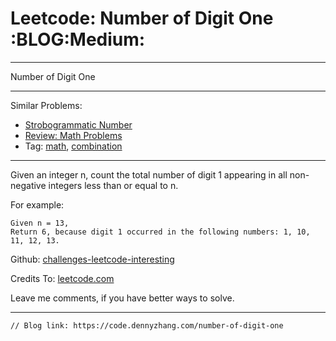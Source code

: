 
# Leetcode: Number of Digit One     :BLOG:Medium:

---

Number of Digit One  

---

Similar Problems:  

-   [Strobogrammatic Number](https://code.dennyzhang.com/strobogrammatic-number)
-   [Review: Math Problems](https://code.dennyzhang.com/review-math)
-   Tag: [math](https://code.dennyzhang.com/tag/math), [combination](https://code.dennyzhang.com/tag/combination)

---

Given an integer n, count the total number of digit 1 appearing in all non-negative integers less than or equal to n.  

For example:  

    Given n = 13,
    Return 6, because digit 1 occurred in the following numbers: 1, 10, 11, 12, 13.

Github: [challenges-leetcode-interesting](https://github.com/DennyZhang/challenges-leetcode-interesting/tree/master/problems/number-of-digit-one)  

Credits To: [leetcode.com](https://leetcode.com/problems/number-of-digit-one/description/)  

Leave me comments, if you have better ways to solve.  

---

    // Blog link: https://code.dennyzhang.com/number-of-digit-one

